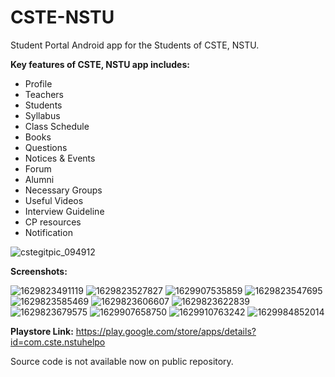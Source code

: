 # CSTE-NSTU
Student Portal Android app for the Students of CSTE, NSTU.

**Key features of CSTE, NSTU app includes:** 

* Profile
* Teachers 
* Students 
* Syllabus 
* Class Schedule 
* Books 
* Questions 
* Notices & Events 
* Forum 
* Alumni 
* Necessary Groups 
* Useful Videos 
* Interview Guideline 
* CP resources 
* Notification



![cstegitpic_094912](https://user-images.githubusercontent.com/53171337/130823265-af46e308-6f72-4401-836b-45207c89e914.png)

**Screenshots:**

![1629823491119](https://user-images.githubusercontent.com/53171337/130829248-7aba2996-7ce0-483b-8904-5921815e7d01.png)
![1629823527827](https://user-images.githubusercontent.com/53171337/130829283-f260b724-dea8-49af-b966-a17d10ad75e4.png)
![1629907535859](https://user-images.githubusercontent.com/53171337/130829326-702f1fc6-5af7-49f9-aa66-8a75cf6bbc2e.png)
![1629823547695](https://user-images.githubusercontent.com/53171337/130829378-0ffb4e76-e954-4306-b4db-2514832cfaaf.png)
![1629823585469](https://user-images.githubusercontent.com/53171337/130829398-94b8e786-c491-4883-9d75-9617188990d1.png)
![1629823606607](https://user-images.githubusercontent.com/53171337/130829440-8ffa5e6b-a58b-4d92-ac0c-2aece82dd67b.png)
![1629823622839](https://user-images.githubusercontent.com/53171337/130829503-2cd76c0c-3ea0-44b5-9dd0-6a5cb094624c.png)
![1629823679575](https://user-images.githubusercontent.com/53171337/130829553-a3f6f6b1-3574-499d-b600-11fa8c97d5b0.png)
![1629907658750](https://user-images.githubusercontent.com/53171337/130829633-6a777e7c-c336-45e8-b01d-c0f7a505114b.png)
![1629910763242](https://user-images.githubusercontent.com/53171337/130833564-00a9931d-11e3-42d0-ba90-0ad03b7e9fc5.png)
![1629984852014](https://user-images.githubusercontent.com/53171337/130972326-5ea11501-f909-4737-aa76-2b24cbe84f77.png)





**Playstore Link:** https://play.google.com/store/apps/details?id=com.cste.nstuhelpo


Source code is not available now on public repository.
